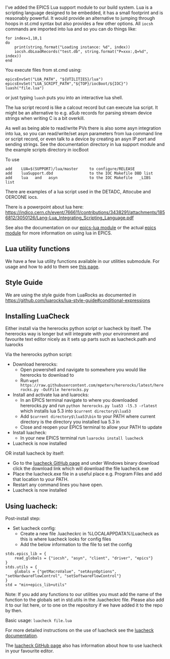 I've added the EPICS Lua support module to our build system. Lua is a scripting language
designed to be embedded, it has a small footprint and is reasonably powerful. It would
provide an alternative to jumping through hoops in st.cmd syntax but also provides a 
few other options. All `iocsh` commands are imported into lua and so you can do things
like:

```
for index=1,10,1
do
    print(string.format("Loading instance: %d", index))
    iocsh.dbLoadRecords("test.db", string.format("P=xxx:,Q=%d", index))
end
```

You execute files from st.cmd using:

```
epicsEnvSet("LUA_PATH", "${UTILITIES}/lua")
epicsEnvSet("LUA_SCRIPT_PATH","${TOP}/iocBoot/${IOC}")
luash("file.lua")
```

or just typing `luash` puts you into an interactive lua shell.

The lua script record is like a calcout record but can execute lua script. It might be
an alternative to e.g. aSub records for parsing stream device strings when writing C is 
a bit overkill.

As well as being able to read/write PVs there is also some asyn integration into lua, 
so you can read/write/set asyn parameters 
from lua command line or script record, or even talk to a device by creating an asyn IP port
and sending strings. See the documentation directory in lua support module  and the 
example scripts directory in iocBoot

To use 
  
```
add    LUA=$(SUPPORT)/lua/master     to configure/RELEASE
add    luaSupport.dbd                to the IOC Makefile DBD list
add    lua   and   asyn              to the IOC Makefile   _LIBS    list
```

There are examples of a lua script used in the DETADC, Attocube and OERCONE iocs.

There is a powerpoint about lua here: https://indico.cern.ch/event/766611/contributions/3438291/attachments/1856812/3050126/Lang-Lua_Integrating_Scripting_Language.pdf

See also the documentation on our [epics-lua module](https://github.com/ISISComputingGroup/EPICS-lua) or the actual [epics module](https://github.com/epics-modules/lua) for more information on using lua in EPICS.

## Lua utility functions

We have a few lua utility functions available in our utilities submodule. For usage and how to add to them see [this page](https://github.com/ISISComputingGroup/ibex_developers_manual/wiki/Our-Lua-Utility-Functions).

## Style Guide

We are using the style guide from LuaRocks as documented in https://github.com/luarocks/lua-style-guide#conditional-expressions

## Installing LuaCheck

Either install via the hererocks python script or luacheck by itself. The hererocks way is longer but will integrate with your environment and favourite text editor nicely as it sets up parts such as luacheck.path and luarocks 

Via the hererocks python script:
- Download hererocks:
    - Open powershell and navigate to somewhere you would like hererocks to download to
    - Run `wget https://raw.githubusercontent.com/mpeterv/hererocks/latest/hererocks.py -OutFile hererocks.py`
- Install and activate lua and luarocks:
    - In an EPICS terminal navigate to where you downloaded hererocks.py and run `python hererocks.py lua53 -l5.3 -rlatest` which installs lua 5.3 into `$current directory$\lua53`
    - Add `$current directory$\lua53\bin` to your PATH where current directory is the directory you installed lua 5.3 in
    - Close and reopen your EPICS terminal to allow your PATH to update
- Install luacheck:
    - In your new EPICS terminal run `luarocks install luacheck`
- Luacheck is now installed

OR install luacheck by itself:
- Go to the [luacheck GitHub page](https://github.com/mpeterv/luacheck/tree/76bb56736702e8651537b2a9c10ae55ab7dc1d5d) and under Windows binary download click the download link which will download the file luacheck.exe
- Place the luacheck.exe file in a useful place e.g. Program Files and add that location to your PATH.
- Restart any command lines you have open.
- Luacheck is now installed

## Using luacheck:

Post-install step:
- Set luacheck config:
    - Create a new file .luacheckrc in %LOCALAPPDATA%\Luacheck as this is where luacheck looks for config files
    - Add the below information to the file to set the config
```
stds.epics_lib = {
    read_globals = {"iocsh", "asyn", "client", "driver", "epics"}
}
stds.utils = {
    globals = {"getMacroValue", "setAsynOptions", "setHardwareFlowControl", "setSoftwareFlowControl"}
}
std = "min+epics_lib+utils"
```

Note: If you add any functions to our utilities you must add the name of the function to the globals set in std.utils in the .luacheckrc file. Please also add it to our list here, or to one on the repository if we have added it to the repo by then.

Basic usage: `luacheck file.lua`

For more detailed instructions on the use of luacheck see the [luacheck documentation](https://luacheck.readthedocs.io/en/stable/).

The [luacheck GitHub page](https://github.com/mpeterv/luacheck/tree/76bb56736702e8651537b2a9c10ae55ab7dc1d5d) also has information about how to use luacheck in your favourite editor.
